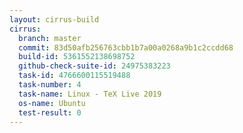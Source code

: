 ```yaml
---
layout: cirrus-build
cirrus:
  branch: master
  commit: 83d50afb256763cbb1b7a00a0268a9b1c2ccdd68
  build-id: 5361552138698752
  github-check-suite-id: 24975383223
  task-id: 4766600115519488
  task-number: 4
  task-name: Linux - TeX Live 2019
  os-name: Ubuntu
  test-result: 0
---
```

